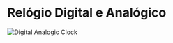 # Relógio Digital e Analógico

![Digital Analogic Clock](https://github.com/martageraldo/digital-analogicClock/blob/main/clock.png?raw=true)
